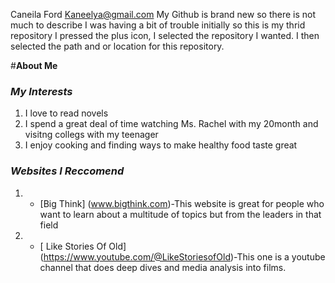 Caneila Ford Kaneelya@gmail.com
My Github is brand new so there is not much to describe
I was having a bit of trouble initially so this is my thrid repository
I pressed the plus icon, I selected the repository I wanted. I then selected the path and or location for this repository.

#**About Me** <br>  

### _My Interests_ 
1. I love to read novels
2. I spend a great deal of time watching Ms. Rachel with my 20month and visitng collegs with my teenager
3. I enjoy cooking and finding ways to make healthy food taste great   <br>
### _Websites I Reccomend_
1. - [Big Think] (www.bigthink.com)-This website is great for people who want to learn about a multitude of topics but from the leaders in that field
2. - [ Like Stories Of Old] (https://www.youtube.com/@LikeStoriesofOld)-This one is a youtube channel that does deep dives and media analysis into films.


